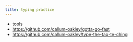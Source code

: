 ```yaml
---
title: typing practice
---
```


- tools
- https://github.com/callum-oakley/gotta-go-fast
- https://github.com/callum-oakley/type-the-tao-te-ching
